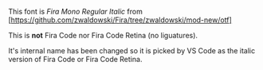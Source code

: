 This font is *Fira Mono Regular Italic* from [https://github.com/zwaldowski/Fira/tree/zwaldowski/mod-new/otf]

This is **not** Fira Code nor Fira Code Retina (no liguatures).

It's internal name has been changed so it is picked by VS Code as the italic version of Fira Code or Fira Code Retina.